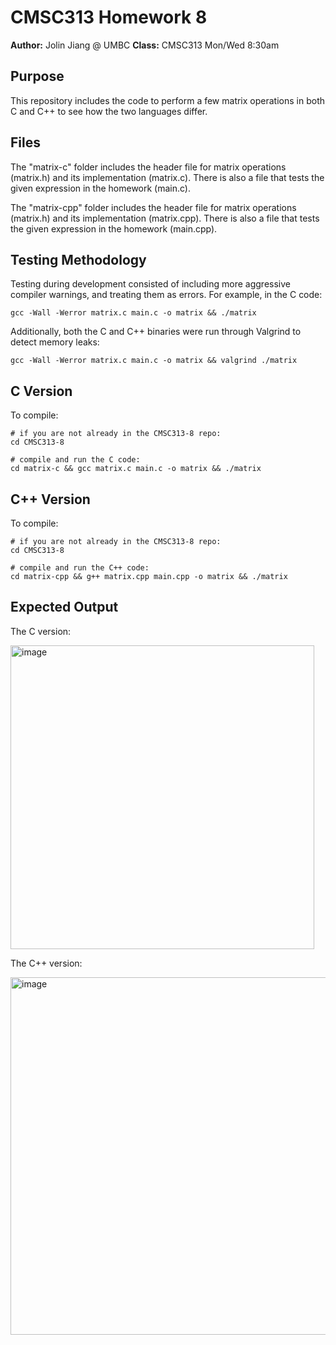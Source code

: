 # CMSC313 Homework 8
**Author:** Jolin Jiang @ UMBC
**Class:** CMSC313 Mon/Wed 8:30am

## Purpose
This repository includes the code to perform a few matrix operations in both C and C++ to see how the two languages differ.

## Files
The "matrix-c" folder includes the header file for matrix operations (matrix.h) and its implementation (matrix.c). There is also a file that tests the given expression in the homework (main.c).

The "matrix-cpp" folder includes the header file for matrix operations (matrix.h) and its implementation (matrix.cpp). There is also a file that tests the given expression in the homework (main.cpp).

## Testing Methodology
Testing during development consisted of including more aggressive compiler warnings, and treating them as errors. For example, in the C code:
```shell
gcc -Wall -Werror matrix.c main.c -o matrix && ./matrix
```
Additionally, both the C and C++ binaries were run through Valgrind to detect memory leaks:
```shell
gcc -Wall -Werror matrix.c main.c -o matrix && valgrind ./matrix
```

## C Version
To compile:
```shell
# if you are not already in the CMSC313-8 repo:
cd CMSC313-8

# compile and run the C code:
cd matrix-c && gcc matrix.c main.c -o matrix && ./matrix
```

## C++ Version
To compile:
```shell
# if you are not already in the CMSC313-8 repo:
cd CMSC313-8

# compile and run the C++ code:
cd matrix-cpp && g++ matrix.cpp main.cpp -o matrix && ./matrix
```

## Expected Output
The C version:

<img width="486" alt="image" src="https://github.com/user-attachments/assets/693db92f-5595-42f5-8820-cd8f07f05fa9" />

The C++ version:

<img width="572" alt="image" src="https://github.com/user-attachments/assets/c0f1743d-1453-44ff-accc-1e0857445c8c" />


